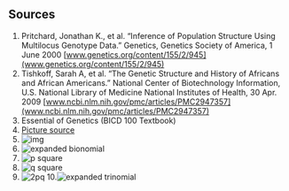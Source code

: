 ## Sources
1. Pritchard, Jonathan K., et al. “Inference of Population Structure Using
Multilocus Genotype Data.” Genetics, Genetics Society of America, 1 June 2000 [www.genetics.org/content/155/2/945](www.genetics.org/content/155/2/945)
2. Tishkoff, Sarah A, et al. “The Genetic Structure and History of Africans and African Americans.” National Center of Biotechnology Information, U.S. National Library of Medicine National Institutes of Health, 30 Apr. 2009 [www.ncbi.nlm.nih.gov/pmc/articles/PMC2947357](www.ncbi.nlm.nih.gov/pmc/articles/PMC2947357)
3. Essential of Genetics (BICD 100 Textbook)
4. [Picture source](https://www.datanovia.com/en/lessons/model-based-clustering-essentials/)  
5. ![img](http://bit.ly/384N4kM)
6. ![expanded bionomial](http://bit.ly/3853oC4)
7. ![p square](http://bit.ly/34McykP)
8. ![q square](http://bit.ly/2OK7AiY)
9. ![2pq](http://bit.ly/3642cgb)
10.![expanded trinomial](http://bit.ly/2Pb7b87)
